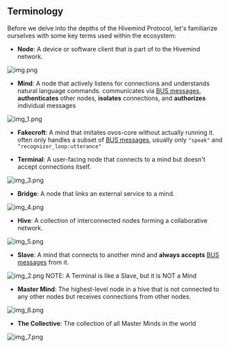 ## Terminology

Before we delve into the depths of the Hivemind Protocol, let's familiarize ourselves with some key terms used within the ecosystem:

- **Node**: A device or software client that is part of to the Hivemind network.

![img.png](img.png)

- **Mind**: A node that actively listens for connections and understands natural language commands. communicates via [BUS messages](./04_protocol.md), **authenticates** other nodes, **isolates** connections, and **authorizes** individual messages

![img_1.png](img_1.png)

- **Fakecroft**: A mind that imitates ovos-core without actually running it. often only handles a subset of [BUS messages](./04_protocol.md), usually only `"speak"` and `"recognizer_loop:utterance"`

- **Terminal**: A user-facing node that connects to a mind but doesn't accept connections itself.

![img_3.png](img_3.png)

- **Bridge**: A node that links an external service to a mind.

![img_4.png](img_4.png)

- **Hive**: A collection of interconnected nodes forming a collaborative network.

![img_5.png](img_5.png)

- **Slave**: A mind that connects to another mind and **always accepts** [BUS messages](./04_protocol.md) from it. 

![img_2.png](img_2.png)
NOTE: A Terminal is like a Slave, but it is NOT a Mind

- **Master Mind**: The highest-level node in a hive that is not connected to any other nodes but receives connections from other nodes.

![img_6.png](img_6.png)

- **The Collective**: The collection of all Master Minds in the world

![img_7.png](img_7.png)